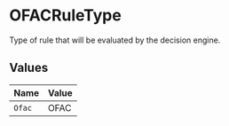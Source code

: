 # OFACRuleType

Type of rule that will be evaluated by the decision engine.


## Values

| Name   | Value  |
| ------ | ------ |
| `Ofac` | OFAC   |